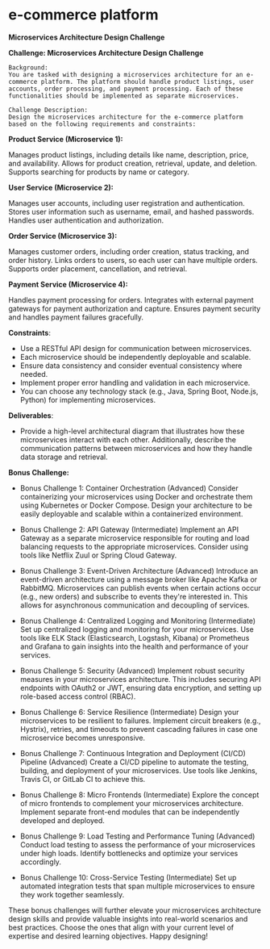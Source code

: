 # e-commerce platform

**Microservices Architecture Design Challenge**

**Challenge: Microservices Architecture Design Challenge**

    Background:
    You are tasked with designing a microservices architecture for an e-commerce platform. The platform should handle product listings, user accounts, order processing, and payment processing. Each of these functionalities should be implemented as separate microservices.
    
    Challenge Description:
    Design the microservices architecture for the e-commerce platform based on the following requirements and constraints:

**Product Service (Microservice 1):**

Manages product listings, including details like name, description, price, and availability.
Allows for product creation, retrieval, update, and deletion.
Supports searching for products by name or category.

**User Service (Microservice 2):**

Manages user accounts, including user registration and authentication.
Stores user information such as username, email, and hashed passwords.
Handles user authentication and authorization.

**Order Service (Microservice 3):**

Manages customer orders, including order creation, status tracking, and order history.
Links orders to users, so each user can have multiple orders.
Supports order placement, cancellation, and retrieval.

**Payment Service (Microservice 4):**

Handles payment processing for orders.
Integrates with external payment gateways for payment authorization and capture.
Ensures payment security and handles payment failures gracefully.

**Constraints**:

-  Use a RESTful API design for communication between microservices.
-  Each microservice should be independently deployable and scalable.
-  Ensure data consistency and consider eventual consistency where needed.
-  Implement proper error handling and validation in each microservice.
-  You can choose any technology stack (e.g., Java, Spring Boot, Node.js, Python) for implementing microservices.

**Deliverables**:

-  Provide a high-level architectural diagram that illustrates how these microservices interact with each other. Additionally, describe the communication patterns between microservices and how they handle data storage and retrieval.


**Bonus Challenge:**

-  Bonus Challenge 1: Container Orchestration (Advanced)
Consider containerizing your microservices using Docker and orchestrate them using Kubernetes or Docker Compose. Design your architecture to be easily deployable and scalable within a containerized environment.

-  Bonus Challenge 2: API Gateway (Intermediate)
Implement an API Gateway as a separate microservice responsible for routing and load balancing requests to the appropriate microservices. Consider using tools like Netflix Zuul or Spring Cloud Gateway.

-  Bonus Challenge 3: Event-Driven Architecture (Advanced)
Introduce an event-driven architecture using a message broker like Apache Kafka or RabbitMQ. Microservices can publish events when certain actions occur (e.g., new orders) and subscribe to events they're interested in. This allows for asynchronous communication and decoupling of services.

-  Bonus Challenge 4: Centralized Logging and Monitoring (Intermediate)
Set up centralized logging and monitoring for your microservices. Use tools like ELK Stack (Elasticsearch, Logstash, Kibana) or Prometheus and Grafana to gain insights into the health and performance of your services.

-  Bonus Challenge 5: Security (Advanced)
Implement robust security measures in your microservices architecture. This includes securing API endpoints with OAuth2 or JWT, ensuring data encryption, and setting up role-based access control (RBAC).

-  Bonus Challenge 6: Service Resilience (Intermediate)
Design your microservices to be resilient to failures. Implement circuit breakers (e.g., Hystrix), retries, and timeouts to prevent cascading failures in case one microservice becomes unresponsive.

-  Bonus Challenge 7: Continuous Integration and Deployment (CI/CD) Pipeline (Advanced)
Create a CI/CD pipeline to automate the testing, building, and deployment of your microservices. Use tools like Jenkins, Travis CI, or GitLab CI to achieve this.

-  Bonus Challenge 8: Micro Frontends (Intermediate)
Explore the concept of micro frontends to complement your microservices architecture. Implement separate front-end modules that can be independently developed and deployed.

-  Bonus Challenge 9: Load Testing and Performance Tuning (Advanced)
Conduct load testing to assess the performance of your microservices under high loads. Identify bottlenecks and optimize your services accordingly.

-  Bonus Challenge 10: Cross-Service Testing (Intermediate)
Set up automated integration tests that span multiple microservices to ensure they work together seamlessly.

These bonus challenges will further elevate your microservices architecture design skills and provide valuable insights into real-world scenarios and best practices. Choose the ones that align with your current level of expertise and desired learning objectives. Happy designing!
